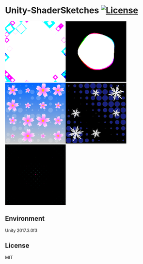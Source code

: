 # Unity-ShaderSketches [![License](https://img.shields.io/badge/license-MIT-lightgrey.svg)](http://mit-license.org)

![Lattice3](Images/Lattice3.gif)![Circle2](Images/Circle2.gif)![Cherry1](Images/Cherry1.gif)![Snow1](Images/Snow1.gif)![Flower1](Images/Flower1.gif)

## Environment
Unity 2017.3.0f3

## License
MIT
